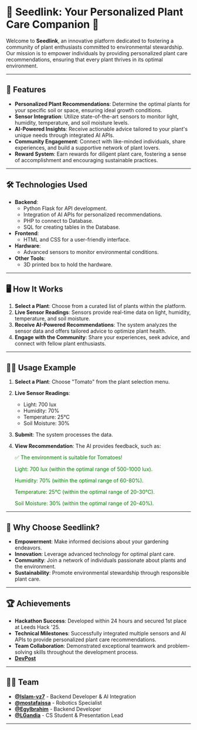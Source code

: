# 🌱 Seedlink: Your Personalized Plant Care Companion 🌱

Welcome to **Seedlink**, an innovative platform dedicated to fostering a community of plant enthusiasts committed to environmental stewardship. Our mission is to empower individuals by providing personalized plant care recommendations, ensuring that every plant thrives in its optimal environment.

---

## 🚀 Features

- **Personalized Plant Recommendations**: Determine the optimal plants for your specific soil or space, ensuring ideal growth conditions.
- **Sensor Integration**: Utilize state-of-the-art sensors to monitor light, humidity, temperature, and soil moisture levels.
- **AI-Powered Insights**: Receive actionable advice tailored to your plant's unique needs through integrated AI APIs.
- **Community Engagement**: Connect with like-minded individuals, share experiences, and build a supportive network of plant lovers.
- **Reward System**: Earn rewards for diligent plant care, fostering a sense of accomplishment and encouraging sustainable practices.

---

## 🛠️ Technologies Used

- **Backend**:
  - Python Flask for API development.
  - Integration of AI APIs for personalized recommendations.
  - PHP to connect to Database.
  - SQL for creating tables in the Database.
- **Frontend**:
  - HTML and CSS for a user-friendly interface.
- **Hardware**:
  - Advanced sensors to monitor environmental conditions.
- **Other Tools**:
  - 3D printed box to hold the hardware.

---

## 🖥️ How It Works

1. **Select a Plant**: Choose from a curated list of plants within the platform.
2. **Live Sensor Readings**: Sensors provide real-time data on light, humidity, temperature, and soil moisture.
3. **Receive AI-Powered Recommendations**: The system analyzes the sensor data and offers tailored advice to optimize plant health.
4. **Engage with the Community**: Share your experiences, seek advice, and connect with fellow plant enthusiasts.

---

## 🧑‍💻 Usage Example

1. **Select a Plant**: Choose "Tomato" from the plant selection menu.
2. **Live Sensor Readings**:
   - Light: 700 lux
   - Humidity: 70%
   - Temperature: 25°C
   - Soil Moisture: 30%
3. **Submit**: The system processes the data.
4. **View Recommendation**: The AI provides feedback, such as:

   <div style="color: green;">
       <p>✅ The environment is suitable for Tomatoes!</p>
       <p>Light: 700 lux (within the optimal range of 500-1000 lux).</p>
       <p>Humidity: 70% (within the optimal range of 60-80%).</p>
       <p>Temperature: 25°C (within the optimal range of 20-30°C).</p>
       <p>Soil Moisture: 30% (within the optimal range of 20-40%).</p>
   </div>

---

## 🌟 Why Choose Seedlink?

- **Empowerment**: Make informed decisions about your gardening endeavors.
- **Innovation**: Leverage advanced technology for optimal plant care.
- **Community**: Join a network of individuals passionate about plants and the environment.
- **Sustainability**: Promote environmental stewardship through responsible plant care.

---

## 🏆 Achievements

- **Hackathon Success**: Developed within 24 hours and secured 1st place at Leeds Hack '25.
- **Technical Milestones**: Successfully integrated multiple sensors and AI APIs to provide personalized plant care recommendations.
- **Team Collaboration**: Demonstrated exceptional teamwork and problem-solving skills throughout the development process.
- **[DevPost](https://devpost.com/software/seedlink-4fa9gc)**

---

## 👨‍💻 Team

- **[@Islam-vz7](https://github.com/Islam-vz7)** - Backend Developer & AI Integration
- **[@mostafaissa](https://github.com/mostafaissa)** - Robotics Specialist
- **[@EgyIbrahim](https://github.com/EgyIbrahim)** - Backend Developer
- **[@LGandia](https://github.com/LGandia)** - CS Student & Presentation Lead
---
